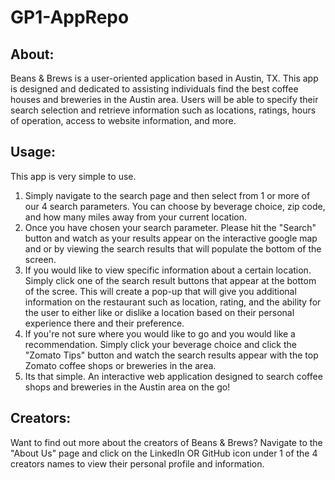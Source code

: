 # GP1-AppRepo

## About:
Beans & Brews is a user-oriented application based in Austin, TX. This app is designed and dedicated to assisting individuals find the best coffee houses and breweries in the Austin area. Users will be able to specify their search selection and retrieve information such as locations, ratings, hours of operation, access to website information, and more.

## Usage:
This app is very simple to use.
1) Simply navigate to the search page and then select from 1 or more of our 4 search parameters. You can choose by beverage choice, zip code, and how many miles away from your current location.
2) Once you have chosen your search parameter. Please hit the "Search" button and watch as your results appear on the interactive google map and or by viewing the search results that will populate the bottom of the screen.
3) If you would like to view specific information about a certain location. Simply click one of the search result buttons that appear at the bottom of the scree. This will create a pop-up that will give you additional information on the restaurant such as location, rating, and the ability for the user to either like or dislike a location based on their personal experience there and their preference.
5) If you're not sure where you would like to go and you would like a recommendation. Simply click your beverage choice and click the "Zomato Tips" button and watch the search results appear with the top Zomato coffee shops or breweries in the area.
4) Its that simple. An interactive web application designed to search coffee shops and breweries in the Austin area on the go!

## Creators:
Want to find out more about the creators of Beans & Brews? Navigate to the "About Us" page and click on the LinkedIn OR GitHub icon under 1 of the 4 creators names to view their personal profile and information.
